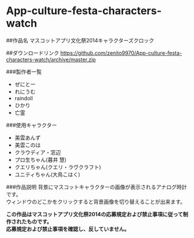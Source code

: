 App-culture-festa-characters-watch
==================================
##作品名
マスコットアプリ文化祭2014キャラクターズクロック

##ダウンロードリンク
<https://github.com/zenito9970/App-culture-festa-characters-watch/archive/master.zip>

###製作者一覧
* ぜにとー  
* れにうむ  
* raindoll  
* ひかり  
* 亡霊  

###使用キャラクター
* 美雲あんず  
* 美雲このは  
* クラウディア・窓辺  
* プロ生ちゃん(暮井 慧)  
* クエリちゃん(クエリ・ラヴクラフト)  
* ユニティちゃん(大鳥こはく)  

###作品説明
背景にマスコットキャラクターの画像が表示されるアナログ時計です。  
ウィンドウのどこかをクリックすると背景画像を切り替えることが出来ます。  

**この作品はマスコットアプリ文化祭2014の応募規定および禁止事項に従って制作されたものです。**  
**応募規定および禁止事項を確認し、反していません。**  
